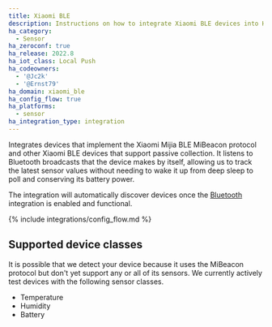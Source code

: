 ```yaml
---
title: Xiaomi BLE
description: Instructions on how to integrate Xiaomi BLE devices into Home Assistant.
ha_category:
  - Sensor
ha_zeroconf: true
ha_release: 2022.8
ha_iot_class: Local Push
ha_codeowners:
  - '@Jc2k'
  - '@Ernst79'
ha_domain: xiaomi_ble
ha_config_flow: true
ha_platforms:
  - sensor
ha_integration_type: integration
---
```


Integrates devices that implement the Xiaomi Mijia BLE MiBeacon protocol and other Xiaomi BLE devices that support passive collection. It listens to Bluetooth broadcasts that the device makes by itself, allowing us to track the latest sensor values without needing to wake it up from deep sleep to poll and conserving its battery power.

The integration will automatically discover devices once the [Bluetooth](/integrations/bluetooth) integration is enabled and functional.

{% include integrations/config_flow.md %}

## Supported device classes

It is possible that we detect your device because it uses the MiBeacon protocol but don't yet support any or all of its sensors. We currently actively test devices with the following sensor classes.

- Temperature
- Humidity
- Battery


